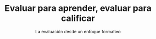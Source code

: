 ---
title: Evaluar para aprender, evaluar para calificar
subtitle: La evaluación desde un enfoque formativo
summary: "La evaluación desde un enfoque formativo."
tags:
- evaluación
categories:
weight: 10

image:
  preview_only: true

_build:  
  render: never

# Optional external URL for project (replaces project detail page).
external_link: "https://fisiquimicamente.com/recursos-fisica-quimica/formacion-profesorado/master/aprendizaje/evaluacion-formativa"
---